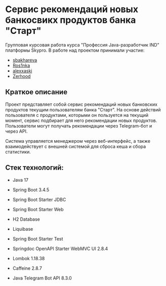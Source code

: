 # Сервис рекомендаций новых банкосвикх продуктов банка "Старт"
Групповая курсовая работа курса "Профессия Java-разработчик IND" платформы Skypro. В работе над проектом принимали участие: 
- [sbakhareva](https://github.com/sbakhareva)
- [Ros1nka](https://github.com/Ros1nka)
- [alexxaski](https://github.com/alexxaski)
- [Zerhood](https://github.com/Zerhood)

## Краткое описание

Проект представляет собой сервис рекомендаций новых банковских продуктов текущим пользователям банка "Старт". На основе действий пользователя с продуктами, которыми он пользуется на текущий момент, сервис подбирает для него рекомендации новых продуктов. Пользователи могут получать рекомендации через Telegram-бот и через API.

Система управляется менеджером через веб-интерфейс, а также взаимодействует с внешней системой для сброса кеша и сбора статистики.

## Стек технологий:

* Java 17

* Spring Boot 3.4.5

* Spring Boot Starter JDBC

* Spring Boot Starter Web

* H2 Database

* Liquibase

* Spring Boot Starter Test

* Springdoc OpenAPI Starter WebMVC UI 2.8.4

* Lombok 1.18.38

* Caffeine 2.8.7

* Java Telegram Bot API 8.3.0
